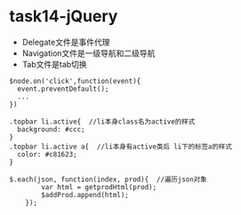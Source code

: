 # task14-jQuery
- Delegate文件是事件代理
- Navigation文件是一级导航和二级导航
- Tab文件是tab切换
```
$node.on('click',function(event){
  event.preventDefault();
  ...
})
```

```
.topbar li.active{  //li本身class名为active的样式
  background: #ccc;
}
.topbar li.active a{  //li本身有active类后 li下的标签a的样式
  color: #c81623;
}
```
```
$.each(json, function(index, prod){  //遍历json对象
		var html = getprodHtml(prod);
		$addProd.append(html);
	});
```
